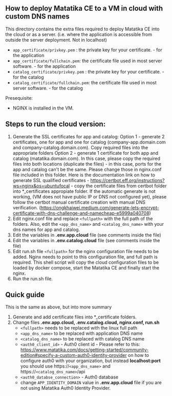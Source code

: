 ## How to deploy Matatika CE to a VM in cloud with custom DNS names

This directory contains the extra files required to deploy Matatika CE into the cloud or as a server.  (i.e. where the application is accessible from outside the server deployment. Not in localhost)

- `app_certificate/privkey.pem`  : the private key for your certificate. - for the application
- `app_certificate/fullchain.pem`: the certificate file used in most server software.  - for the application
- `catalog_certificate/privkey.pem`  : the private key for your certificate. - for the catalog
- `catalog_certificate/fullchain.pem`: the certificate file used in most server software.  - for the catalog

Presequisite: 
- NGINX is installed in the VM.

## Steps to run the cloud version:

1. Generate the SSL certificates for app and catalog:
    Option 1 - generate 2 certificates, one for app and one for catalog (company-app.domain.com and company-catalog.domain.com). Copy required files into the appropriate folders
    Option 2 - generate 1 certificate for both app and catalog (matatika.domain.com). In this case, please copy the required files into both locations (duplicate the files) - in this case, ports for the app and catalog can't be the same. Please change those in nginx.conf file included in this folder.  Here is the documentation link on how to generate SSL qualified certificates - https://certbot.eff.org/instructions?ws=nginx&os=ubuntufocal - copy the certificate files from certbot folder into *_certificates appropiate folder. If the automatic generate is not working, (VM does not have public IP or DNS not configured yet), please follow the certbot manual certificate creation with manual DNS verification. (https://ongkhaiwei.medium.com/generate-lets-encrypt-certificate-with-dns-challenge-and-namecheap-e5999a040708)
2. Edit nginx.conf file and replace `<fullpath>` with the full path of the folders. Also, edit the `<app_dns_name>` and `<catalog_dns_name>` with your dns names for app and catalog. 
3. Edit the variables in **.env.app.cloud** file (see comments inside the file)
4. Edit the variables in **.env.catalog.cloud** file (see comments inside the file)
5. Edit run.sh file `<fullpath>` for the nginx configuration file needs to be added. Nginx needs to point to this configuration file, and full path is required. This shell script will copy the cloud configuration files to be loaded by docker compose, start the Matatika CE and finally start the nginx.
6. Run the run.sh file.

## Quick guide
This is the same as above, but into more summary

1. Generate and add certificate files into *_certificate folders.
2. Change files **.env.app.cloud, .env.catalog.cloud, nginx.conf, run.sh**
    - `<fullpath>` needs to be replaced with the linux full path
    - `<app_dns_name>` to be replaced with application DNS name
    - `<catalog_dns_name>` to be replaced with catalog DNS name
    - `<auth0_client_id>` - Auth0 client id - Please refer to this: https://www.matatika.com/docs/getting-started/community-edition#specify-a-custom-auth0-identity-provider on how to configure auth0 with your organization, but instead **localhost:port** you should use https://`<app_dns_name>` and https://`<catalog_dns_name>`/api
    - `<auth0_databse_connection>` - Auth0 database
    - change `APP_IDENTITY_DOMAIN` value in **.env.app.cloud** file if you are not using Matatika Auth0 Identity Provider.
